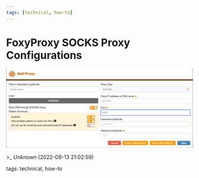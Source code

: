 ```yaml
---
tags: [technical, how-to]
---
```


# FoxyProxy SOCKS Proxy Configurations

![foxy-proxy-socks-proxy-conf](/img/foxy-proxy-socks-proxy-conf.png)

*>_ Unknown* (2022-08-13 21:02:59)

tags: technical, how-to

